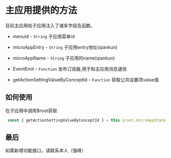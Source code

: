 # 主应用提供的方法

目前主应用给子应用注入了诸多字段及函数。

- menuId - `String` 子应用菜单id

- microAppEntry - `String` 子应用entry地址(qiankun)

- microAppName - `String` 子应用的name(qiankun)

- EventEmit  - `Function` 发布订阅器,用于和主应用消息通信

- getActionSettingValueByConceptId  - `Function` 获取公共设置项value值 

## 如何使用

在子应用中调用$root获取

```js
 const { getActionSettingValueByConceptId } = this.$root.microAppState 
```

## 最后

 如需新增功能接口，请联系本人（强峰）